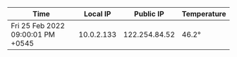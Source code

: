 | Time     | Local IP | Public IP | Temperature |
| ----------- | ----------- | ----------- | ----------- |
| Fri 25 Feb 2022 09:00:01 PM +0545      | 10.0.2.133     | 122.254.84.52  | 46.2° |
